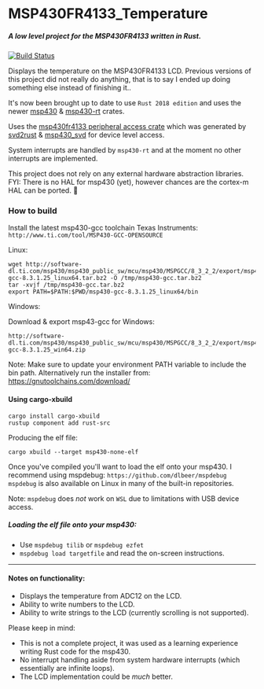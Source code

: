 # MSP430FR4133_Temperature
##### A low level project for the MSP430FR4133 written in Rust.

[![Build Status](https://travis-ci.com/stianeklund/MSP430FR4133_Temperature.svg?branch-master)](https://travis-ci.com/stianeklund/MSP430FR4133_TEMPERATURE)

Displays the temperature on the MSP430FR4133 LCD.
Previous versions of this project did not really do anything, that is to say I ended up
doing something else instead of finishing it..

It's now been brought up to date to use `Rust 2018 edition` and 
uses the newer [msp430](https://crates.io/crates/msp430) & [msp430-rt](https://crates.io/crates/msp430-rt) 
crates.

Uses the [msp430fr4133 peripheral access crate](https://crates.io/crates/msp430fr4133) 
which was generated by [svd2rust](https://docs.rs/svd2rust/0.17.0/svd2rust/) 
& [msp430_svd](https://github.com/pftbest/msp430_svd) for device level access.


System interrupts are handled by `msp430-rt` and at the moment no other interrupts are implemented.

This project does not rely on any external hardware abstraction libraries.
FYI: There is no HAL for msp430 (yet), however chances are the cortex-m HAL can be ported. 🙂

### How to build

Install the latest msp430-gcc toolchain Texas Instruments: `http://www.ti.com/tool/MSP430-GCC-OPENSOURCE`


Linux:

```
wget http://software-dl.ti.com/msp430/msp430_public_sw/mcu/msp430/MSPGCC/8_3_2_2/export/msp430-gcc-8.3.1.25_linux64.tar.bz2 -O /tmp/msp430-gcc.tar.bz2
tar -xvjf /tmp/msp430-gcc.tar.bz2
export PATH=$PATH:$PWD/msp430-gcc-8.3.1.25_linux64/bin
```
Windows:

Download & export msp43-gcc for Windows:
```
http://software-dl.ti.com/msp430/msp430_public_sw/mcu/msp430/MSPGCC/8_3_2_2/export/msp430-gcc-8.3.1.25_win64.zip
```
Note: Make sure to update your environment PATH variable to include the bin path.
Alternatively run the installer from: https://gnutoolchains.com/download/

#### Using cargo-xbuild

```
cargo install cargo-xbuild
rustup component add rust-src
```

Producing the elf file:

`cargo xbuild --target msp430-none-elf`

Once you've compiled you'll want to load the elf onto your msp430. I recommend using mspdebug: `https://github.com/dlbeer/mspdebug`
`mspdebug` is also available on Linux in many of the built-in repositories.

Note: `mspdebug` does _not_ work on `WSL` due to limitations with USB device access.

##### Loading the elf file onto your msp430:

* Use `mspdebug tilib` or `mspdebug ezfet`
* `mspdebug load targetfile` and read the on-screen instructions.

---

#### Notes on functionality:

* Displays the temperature from ADC12 on the LCD.
* Ability to write numbers to the LCD.
* Ability to write strings to the LCD (currently scrolling is not
supported).

Please keep in mind:
* This is not a complete project, it was used as a learning experience writing Rust code for the msp430.
* No interrupt handling aside from system hardware interrupts (which essentially are infinite loops).
* The LCD implementation could be _much_ better.

